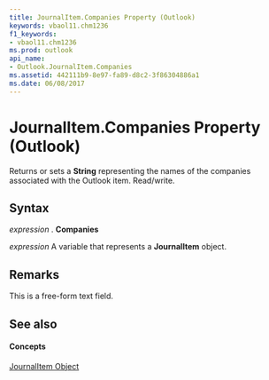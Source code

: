 ```yaml
---
title: JournalItem.Companies Property (Outlook)
keywords: vbaol11.chm1236
f1_keywords:
- vbaol11.chm1236
ms.prod: outlook
api_name:
- Outlook.JournalItem.Companies
ms.assetid: 442111b9-8e97-fa89-d8c2-3f86304886a1
ms.date: 06/08/2017
---
```



# JournalItem.Companies Property (Outlook)

Returns or sets a **String** representing the names of the companies associated with the Outlook item. Read/write.


## Syntax

 _expression_ . **Companies**

 _expression_ A variable that represents a **JournalItem** object.


## Remarks

This is a free-form text field. 


## See also


#### Concepts


[JournalItem Object](journalitem-object-outlook.md)

